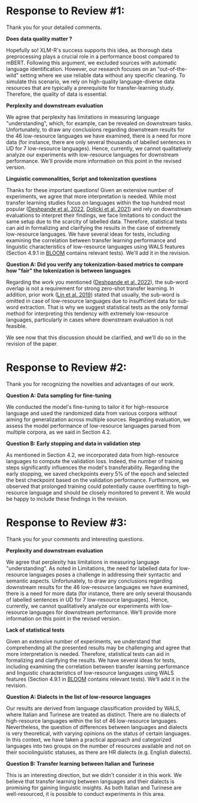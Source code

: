 # Response to Review #1:
Thank you for your detailed comments.

__Does data quality matter ?__

Hopefully so! XLM-R's success supports this idea, as thorough data preprocessing plays a crucial role in a performance boost compared to mBERT.
Following this argument, we excluded sources with automatic language identification.
However, our research focuses on an "out-of-the-wild" setting where we use reliable data without any specific cleaning. To simulate this scenario, we rely on high-quality language-diverse data resources that are typically a prerequisite for transfer-learning study. Therefore, the quality of data is essential.

__Perplexity and downstream evaluation__

We agree that perplexity has limitations in measuring language "understanding", which, for example, can be revealed on downstream tasks.
Unfortunately, to draw any conclusions regarding downstream results for the 46 low-resource languages we have examined, there is a need for more data (for instance, there are only several thousands of labelled sentences in UD for 7 low-resource languages). Hence, currently, we cannot qualitatively analyze our experiments with low-resource languages for downstream performance.
We'll provide more information on this point in the revised version.

__Linguistic commonalities, Script and tokenization questions__

Thanks for these important questions!
Given an extensive number of experiments, we agree that more interpretation is needed.
While most transfer learning studies focus on languages within the top hundred most popular ([Deshpande et al. 2022](https://aclanthology.org/2022.naacl-main.264.pdf), [Dolicki et al. 2021](https://arxiv.org/pdf/2105.05975.pdf)) and rely on downstream evaluations to interpret their findings, we face limitations to conduct the same setup due to the scarcity of labelled data.
Therefore, statistical tests can aid in formalizing and clarifying the results in the case of extremely low-resource languages. 
We have several ideas for tests, including examining the correlation between transfer learning performance and linguistic characteristics of low-resource languages using WALS features (Section 4.9.1 in [BLOOM](https://arxiv.org/abs/2211.05100) contains relevant tests).
We'll add it in the revision.

__Question A: Did you verify any tokenization-based metrics to compare how "fair" the tokenization is between languages__

Regarding the work you mentioned ([Deshpande et al. 2022](https://aclanthology.org/2022.naacl-main.264.pdf)), the sub-word overlap is not a requirement for strong zero-shot transfer learning. In addition, prior work ([Lin et al. 2019](https://aclanthology.org/P19-1301.pdf)) stated that usually, the sub-word is omitted in case of low-resource languages due to insufficient data for sub-word extraction.
That is why we suggest statistical tests as the only formal method for interpreting this tendency with extremely low-resource languages, particularly in cases where downstream evaluation is not feasible.

We see now that this discussion should be clarified, and we'll do so in the revision of the paper.
# Response to Review #2:
Thank you for recognizing the novelties and advantages of our work.

__Question A: Data sampling for fine-tuning__

We conducted the model's fine-tuning to tailor it for high-resource language and used the randomized data from various corpora without aiming for generalization across multiple sources. Regarding evaluation, we assess the model performance of low-resource languages parsed from multiple corpora, as we said in Section 4.2.

__Question B: Early stopping and data in validation step__

As mentioned in Section 4.2, we incorporated data from high-resource languages to compute the validation loss. 
Indeed, the number of training steps significantly influences the model's transferability. Regarding the early stopping, we saved checkpoints every 5% of the epoch and selected the best checkpoint based on the validation performance. Furthermore, we observed that prolonged training could potentially cause overfitting to high-resource language and should be closely monitored to prevent it. We would be happy to include these findings in the revision.

# Response to Review #3:
Thank you for your comments and interesting questions.

__Perplexity and downstream evaluation__

We agree that perplexity has limitations in measuring language "understanding". As noted in Limitations, the need for labelled data for low-resource languages poses a challenge in addressing their syntactic and semantic aspects. 
Unfortunately, to draw any conclusions regarding downstream results for the 46 low-resource languages we have examined, there is a need for more data (for instance, there are only several thousands of labelled sentences in UD for 7 low-resource languages). Hence, currently, we cannot qualitatively analyze our experiments with low-resource languages for downstream performance.
We'll provide more information on this point in the revised version.


__Lack of statistical tests__

Given an extensive number of experiments, we understand that comprehending all the presented results may be challenging and agree that more interpretation is needed. Therefore, statistical tests can aid in formalizing and clarifying the results. 
We have several ideas for tests, including examining the correlation between transfer learning performance and linguistic characteristics of low-resource languages using WALS features (Section 4.9.1 in [BLOOM](https://arxiv.org/abs/2211.05100) contains relevant tests). 
We'll add it in the revision.

__Question A: Dialects in the list of low-resource languages__

Our results are derived from language classification provided by WALS, where Italian and Turinese are treated as distinct. There are no dialects of high-resource languages within the list of 46 low-resource languages. 
Nevertheless, the question of differences between languages and dialects is very theoretical, with varying opinions on the status of certain languages. In this context, we have taken a practical approach and categorized languages into two groups on the number of resources available and not on their sociolinguistic statuses, as there are HR dialects (e.g. English dialects).


__Question B: Transfer learning between Italian and Turinese__

This is an interesting direction, but we didn't consider it in this work. We believe that transfer learning between languages and their dialects is promising for gaining linguistic insights. As both Italian and Turinese are well-resourced, it is possible to conduct experiments in this area.
